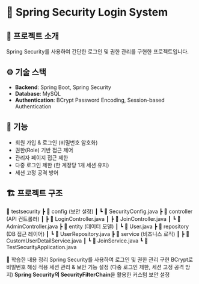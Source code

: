 # 🔐 Spring Security Login System

## 📖 프로젝트 소개
Spring Security를 사용하여 간단한 로그인 및 권한 관리를 구현한 프로젝트입니다.

## ⚙️ 기술 스택
- **Backend**: Spring Boot, Spring Security
- **Database**:  MySQL
- **Authentication**: BCrypt Password Encoding, Session-based Authentication

## 🚀 기능
- 회원 가입 & 로그인 (비밀번호 암호화)
- 권한(Role) 기반 접근 제어
- 관리자 페이지 접근 제한
- 다중 로그인 제한 (한 계정당 1개 세션 유지)
- 세션 고정 공격 방어

## 🏗️ 프로젝트 구조
📂 testsecurity
┣ 📂 config (보안 설정)
┃ ┗ 📄 SecurityConfig.java
┣ 📂 controller (API 컨트롤러)
┃ ┣ 📄 LoginController.java
┃ ┣ 📄 JoinController.java
┃ ┗ 📄 AdminController.java
┣ 📂 entity (데이터 모델)
┃ ┗ 📄 User.java
┣ 📂 repository (DB 접근 레이어)
┃ ┗ 📄 UserRepository.java
┣ 📂 service (비즈니스 로직)
┃ ┣ 📄 CustomUserDetailService.java
┃ ┗ 📄 JoinService.java
┗ 📄 TestSecurityApplication.java


📝 학습한 내용 정리
Spring Security를 사용하여 로그인 및 권한 관리 구현
BCrypt로 비밀번호 해싱 적용
세션 관리 & 보안 기능 설정 (다중 로그인 제한, 세션 고정 공격 방지)
**Spring Security의 SecurityFilterChain**을 활용한 커스텀 보안 설정
